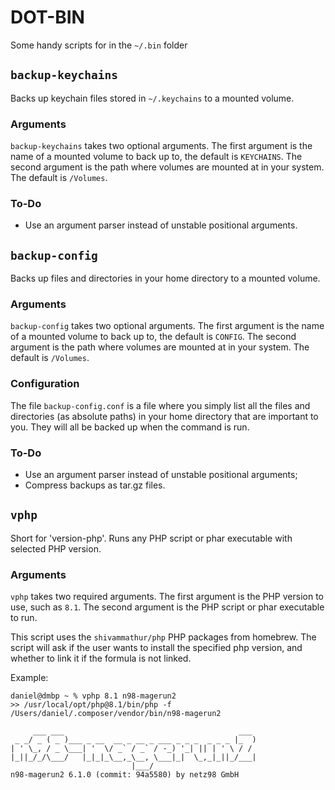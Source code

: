 # DOT-BIN

Some handy scripts for in the `~/.bin` folder

## `backup-keychains`

Backs up keychain files stored in `~/.keychains` to a mounted volume.

### Arguments
`backup-keychains` takes two optional arguments. The first argument is the name of a mounted volume to back up to, the default is `KEYCHAINS`. The second argument is the path where volumes are mounted at in your system. The default is `/Volumes`.

### To-Do
- Use an argument parser instead of unstable positional arguments.

## `backup-config`

Backs up files and directories in your home directory to a mounted volume.

### Arguments
`backup-config` takes two optional arguments. The first argument is the name of a mounted volume to back up to, the default is `CONFIG`. The second argument is the path where volumes are mounted at in your system. The default is `/Volumes`.

### Configuration
The file `backup-config.conf` is a file where you simply list all the files and directories (as absolute paths) in your home directory that are important to you. They will all be backed up when the command is run.

### To-Do
- Use an argument parser instead of unstable positional arguments;
- Compress backups as tar.gz files.

## `vphp`

Short for 'version-php'. Runs any PHP script or phar executable with selected PHP version.

### Arguments
`vphp` takes two required arguments. The first argument is the PHP version to use, such as `8.1`. The second argument is the PHP script or phar executable to run.

This script uses the `shivammathur/php` PHP packages from homebrew. The script will ask if the user wants to install the specified php version, and whether to link it if the formula is not linked.

Example:

```
daniel@dmbp ~ % vphp 8.1 n98-magerun2
>> /usr/local/opt/php@8.1/bin/php -f /Users/daniel/.composer/vendor/bin/n98-magerun2

     ___ ___                                       ___
 _ _/ _ ( _ )___ _ __  __ _ __ _ ___ _ _ _  _ _ _ |_  )
| ' \_, / _ \___| '  \/ _` / _` / -_) '_| || | ' \ / /
|_||_/_/\___/   |_|_|_\__,_\__, \___|_|  \_,_|_||_/___|
                           |___/
n98-magerun2 6.1.0 (commit: 94a5580) by netz98 GmbH
```